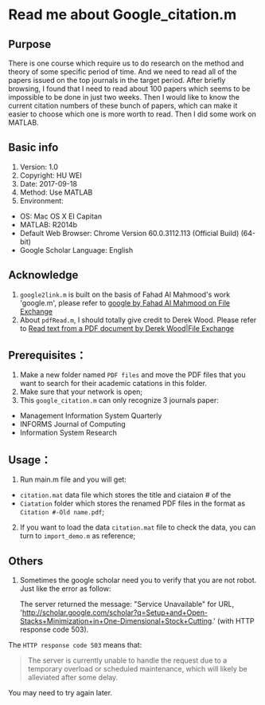 # Read me about Google_citation.m 

## Purpose

There is one course which require us to do research on the method and theory of some specific period of time. And we need to read all of the papers issued on the top journals in the target period. After briefly browsing, I found that I need to read about 100 papers which seems to be impossible to be done in just two weeks. Then I would like to know the current citation numbers of these bunch of papers, which can make it easier to choose which one is more worth to read. Then I did some work on MATLAB.

## Basic info

1. Version: 1.0 
2. Copyright: HU WEI
3. Date: 2017-09-18
5. Method: Use MATLAB
6. Environment:
* OS: Mac OS X EI Capitan
* MATLAB: R2014b
* Default Web Browser: Chrome Version 60.0.3112.113 (Official Build) (64-bit)
* Google Scholar Language: English

## Acknowledge

1. `google2link.m` is built on the basis of Fahad Al Mahmood's work 'google.m', please refer to [google by Fahad Al Mahmood on File Exchange](https://www.mathworks.com/matlabcentral/fileexchange/6535-google)
2. About `pdfRead.m`, I should totally give credit to Derek Wood. Please refer to [Read text from a PDF document by Derek Wood|File Exchange](https://www.mathworks.com/matlabcentral/fileexchange/63615-read-text-from-a-pdf-document)

## Prerequisites：

1. Make a new folder named `PDF files` and move the PDF files that you want to search for their academic catations in this folder.
2. Make sure that your network is open;
3. This `google_citation.m` can only recognize 3 journals paper:
* Management Information System Quarterly
* INFORMS Journal of Computing
* Information System Research

## Usage：

1. Run main.m file and you will get:

* `citation.mat` data file which stores the title and ciataion # of the 
* `Ciatation` folder which stores the renamed PDF files in the format as `Citation #-Old name.pdf`;

2. If you want to load the data `citation.mat` file to check the data, you can turn to `import_demo.m` as reference;

## Others

1. Sometimes the google scholar need you to verify that you are not robot. Just like the error as follow:

    The server returned the message: "Service Unavailable" for URL,
    'http://scholar.google.com/scholar?q=Setup+and+Open-Stacks+Minimization+in+One-Dimensional+Stock+Cutting.'
    (with HTTP response code 503).

The `HTTP response code 503` means that:

>The server is currently unable to handle the request due to a temporary overload or scheduled maintenance, which will likely be alleviated after some delay.

You may need to try again later.


 
